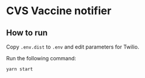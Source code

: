 # CVS Vaccine notifier

## How to run

Copy `.env.dist` to `.env` and edit parameters for Twilio.

Run the following command:

    yarn start
